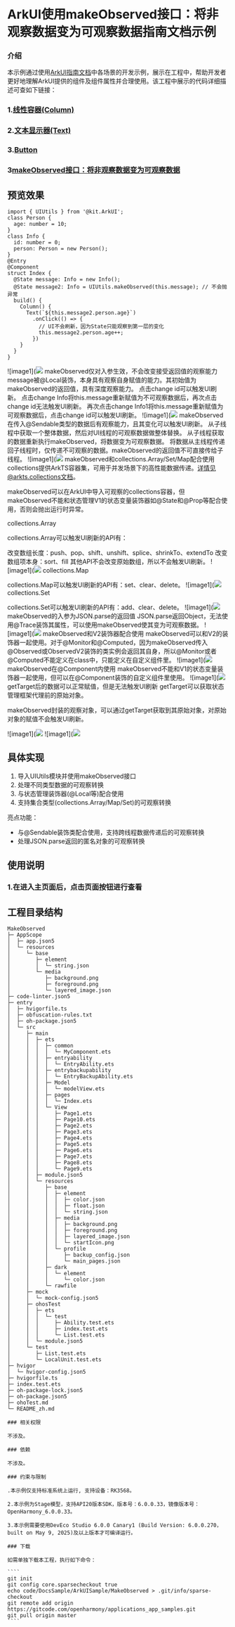 # ArkUI使用makeObserved接口：将非观察数据变为可观察数据指南文档示例

### 介绍

本示例通过使用[ArkUI指南文档](https://docs.openharmony.cn/pages/v6.0/zh-cn/application-dev/ui/state-management/arkts-basic-syntax-overview.md)中各场景的开发示例，展示在工程中，帮助开发者更好地理解ArkUI提供的组件及组件属性并合理使用。该工程中展示的代码详细描述可查如下链接：

### 1.[线性容器(Column)](https://docs.openharmony.cn/pages/v4.1/zh-cn/application-dev/reference/apis-arkui/arkui-ts/ts-container-column.md)

### 2.[文本显示器(Text)](https://docs.openharmony.cn/pages/v5.1/en/application-dev/reference/apis-arkui/arkui-ts/ts-basic-components-text.md)

### 3.[Button](https://docs.openharmony.cn/pages/v4.1/zh-cn/application-dev/reference/apis-arkui/arkui-ts/ts-basic-components-button.md)

### 3[makeObserved接口：将非观察数据变为可观察数据](https://docs.openharmony.cn/pages/v6.0/zh-cn/application-dev/ui/state-management/arkts-new-makeObserved.md)

## 预览效果

```
import { UIUtils } from '@kit.ArkUI';
class Person {
  age: number = 10;
}
class Info {
  id: number = 0;
  person: Person = new Person();
}
@Entry
@Component
struct Index {
  @State message: Info = new Info();
  @State message2: Info = UIUtils.makeObserved(this.message); // 不会抛异常
  build() {
    Column() {
      Text(`${this.message2.person.age}`)
        .onClick(() => {
          // UI不会刷新，因为State只能观察到第一层的变化
          this.message2.person.age++;
        })
    }
  }
}
```
![image1](![](screenshots/device/image1.jpeg)
makeObserved仅对入参生效，不会改变接受返回值的观察能力
message被@Local装饰，本身具有观察自身赋值的能力。其初始值为makeObserved的返回值，具有深度观察能力。
点击change id可以触发UI刷新。
点击change Info将this.message重新赋值为不可观察数据后，再次点击change id无法触发UI刷新。
再次点击change Info1将this.message重新赋值为可观察数据后，点击change id可以触发UI刷新。
![image1](![](screenshots/device/image2.jpeg)
makeObserved在传入@Sendable类型的数据后有观察能力，且其变化可以触发UI刷新。
从子线程中获取一个整体数据，然后对UI线程的可观察数据做整体替换。
从子线程获取的数据重新执行makeObserved，将数据变为可观察数据。
将数据从主线程传递回子线程时，仅传递不可观察的数据。makeObserved的返回值不可直接传给子线程。
![image1](![](screenshots/device/image3.jpeg)
makeObserved和collections.Array/Set/Map配合使用
collections提供ArkTS容器集，可用于并发场景下的高性能数据传递。详情见@arkts.collections文档。

makeObserved可以在ArkUI中导入可观察的collections容器，但makeObserved不能和状态管理V1的状态变量装饰器如@State和@Prop等配合使用，否则会抛出运行时异常。

collections.Array

collections.Array可以触发UI刷新的API有：

改变数组长度：push、pop、shift、unshift、splice、shrinkTo、extendTo
改变数组项本身：sort、fill
其他API不会改变原始数组，所以不会触发UI刷新。
![image1](![](screenshots/device/image4.jpeg)
collections.Map

collections.Map可以触发UI刷新的API有：set、clear、delete。
![image1](![](screenshots/device/image5.jpeg)
collections.Set

collections.Set可以触发UI刷新的API有：add、clear、delete。
![image1](![](screenshots/device/image6.jpeg)
makeObserved的入参为JSON.parse的返回值
JSON.parse返回Object，无法使用@Trace装饰其属性，可以使用makeObserved使其变为可观察数据。
![image1](![](screenshots/device/image7.jpeg)
makeObserved和V2装饰器配合使用
makeObserved可以和V2的装饰器一起使用。对于@Monitor和@Computed，因为makeObserved传入@Observed或ObservedV2装饰的类实例会返回其自身，所以@Monitor或者@Computed不能定义在class中，只能定义在自定义组件里。
![image1](![](screenshots/device/image8.jpeg)
makeObserved在@Component内使用
makeObserved不能和V1的状态变量装饰器一起使用，但可以在@Component装饰的自定义组件里使用。
![image1](![](screenshots/device/image9.jpeg)getTarget后的数据可以正常赋值，但是无法触发UI刷新
getTarget可以获取状态管理框架代理前的原始对象。

makeObserved封装的观察对象，可以通过getTarget获取到其原始对象，对原始对象的赋值不会触发UI刷新。

![image1](![](screenshots/device/image10.jpeg)
![image1](![](screenshots/device/image11.jpeg)

## 具体实现
1. 导入UIUtils模块并使用makeObserved接口
2. 处理不同类型数据的可观察转换
3. 与状态管理装饰器(@Local等)配合使用
4. 支持集合类型(collections.Array/Map/Set)的可观察转换

亮点功能：
- 与@Sendable装饰类配合使用，支持跨线程数据传递后的可观察转换
- 处理JSON.parse返回的匿名对象的可观察转换

## 使用说明

### 1.在进入主页面后，点击页面按钮进行查看

## 工程目录结构



```
MakeObserved
├─ AppScope
│  ├─ app.json5
│  └─ resources
│     └─ base
│        ├─ element
│        │  └─ string.json
│        └─ media
│           ├─ background.png
│           ├─ foreground.png
│           └─ layered_image.json
├─ code-linter.json5
├─ entry
│  ├─ hvigorfile.ts
│  ├─ obfuscation-rules.txt
│  ├─ oh-package.json5
│  └─ src
│     ├─ main
│     │  ├─ ets
│     │  │  ├─ common
│     │  │  │  └─ MyComponent.ets
│     │  │  ├─ entryability
│     │  │  │  └─ EntryAbility.ets
│     │  │  ├─ entrybackupability
│     │  │  │  └─ EntryBackupAbility.ets
│     │  │  ├─ Model
│     │  │  │  └─ modelView.ets
│     │  │  ├─ pages
│     │  │  │  └─ Index.ets
│     │  │  └─ View
│     │  │     ├─ Page1.ets
│     │  │     ├─ Page10.ets
│     │  │     ├─ Page2.ets
│     │  │     ├─ Page3.ets
│     │  │     ├─ Page4.ets
│     │  │     ├─ Page5.ets
│     │  │     ├─ Page6.ets
│     │  │     ├─ Page7.ets
│     │  │     ├─ Page8.ets
│     │  │     └─ Page9.ets
│     │  ├─ module.json5
│     │  └─ resources
│     │     ├─ base
│     │     │  ├─ element
│     │     │  │  ├─ color.json
│     │     │  │  ├─ float.json
│     │     │  │  └─ string.json
│     │     │  ├─ media
│     │     │  │  ├─ background.png
│     │     │  │  ├─ foreground.png
│     │     │  │  ├─ layered_image.json
│     │     │  │  └─ startIcon.png
│     │     │  └─ profile
│     │     │     ├─ backup_config.json
│     │     │     └─ main_pages.json
│     │     ├─ dark
│     │     │  └─ element
│     │     │     └─ color.json
│     │     └─ rawfile
│     ├─ mock
│     │  └─ mock-config.json5
│     ├─ ohosTest
│     │  ├─ ets
│     │  │  └─ test
│     │  │     ├─ Ability.test.ets
│     │  │     ├─ index.test.ets
│     │  │     └─ List.test.ets
│     │  └─ module.json5
│     └─ test
│        ├─ List.test.ets
│        └─ LocalUnit.test.ets
├─ hvigor
│  └─ hvigor-config.json5
├─ hvigorfile.ts
├─ index.test.ets
├─ oh-package-lock.json5
├─ oh-package.json5
├─ ohoTest.md
└─ README_zh.md

```

`````
### 相关权限

不涉及。

### 依赖

不涉及。

### 约束与限制

.本示例仅支持标准系统上运行, 支持设备：RK3568。

2.本示例为Stage模型，支持API20版本SDK，版本号：6.0.0.33，镜像版本号：OpenHarmony_6.0.0.33。

3.本示例需要使用DevEco Studio 6.0.0 Canary1 (Build Version: 6.0.0.270， built on May 9, 2025)及以上版本才可编译运行。

### 下载

如需单独下载本工程，执行如下命令：

````
git init
git config core.sparsecheckout true
echo code/DocsSample/ArkUISample/MakeObserved > .git/info/sparse-checkout
git remote add origin https://gitcode.com/openharmony/applications_app_samples.git
git pull origin master
````
`````